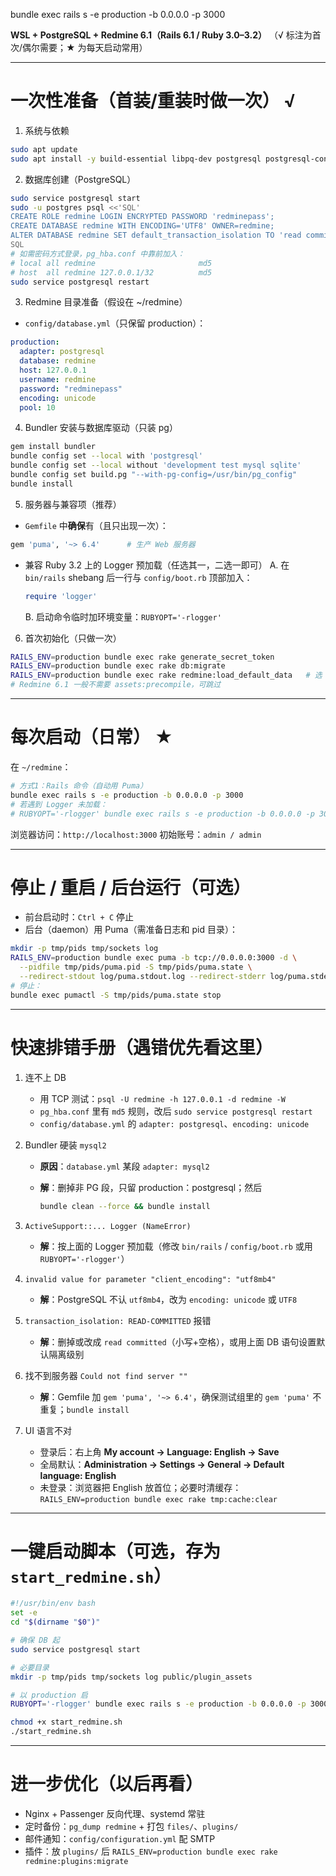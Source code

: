 bundle exec rails s -e production -b 0.0.0.0 -p 3000

**WSL + PostgreSQL + Redmine 6.1（Rails 6.1 / Ruby 3.0–3.2）**
（√ 标注为首次/偶尔需要；★ 为每天启动常用）

---

# 一次性准备（首装/重装时做一次） √

1. 系统与依赖

```bash
sudo apt update
sudo apt install -y build-essential libpq-dev postgresql postgresql-contrib git pkg-config
```

2. 数据库创建（PostgreSQL）

```bash
sudo service postgresql start
sudo -u postgres psql <<'SQL'
CREATE ROLE redmine LOGIN ENCRYPTED PASSWORD 'redminepass';
CREATE DATABASE redmine WITH ENCODING='UTF8' OWNER=redmine;
ALTER DATABASE redmine SET default_transaction_isolation TO 'read committed';
SQL
# 如需密码方式登录，pg_hba.conf 中靠前加入：
# local all redmine                       md5
# host  all redmine 127.0.0.1/32          md5
sudo service postgresql restart
```

3. Redmine 目录准备（假设在 ~/redmine）

- `config/database.yml`（只保留 production）：

```yaml
production:
  adapter: postgresql
  database: redmine
  host: 127.0.0.1
  username: redmine
  password: "redminepass"
  encoding: unicode
  pool: 10
```

4. Bundler 安装与数据库驱动（只装 pg）

```bash
gem install bundler
bundle config set --local with 'postgresql'
bundle config set --local without 'development test mysql sqlite'
bundle config set build.pg "--with-pg-config=/usr/bin/pg_config"
bundle install
```

5. 服务器与兼容项（推荐）

- `Gemfile` 中**确保**有（且只出现一次）：

```ruby
gem 'puma', '~> 6.4'      # 生产 Web 服务器
```

- 兼容 Ruby 3.2 上的 Logger 预加载（任选其一，二选一即可）
  A. 在 `bin/rails` shebang 后一行与 `config/boot.rb` 顶部加入：

  ```ruby
  require 'logger'
  ```

  B. 启动命令临时加环境变量：`RUBYOPT='-rlogger'`

6. 首次初始化（只做一次）

```bash
RAILS_ENV=production bundle exec rake generate_secret_token
RAILS_ENV=production bundle exec rake db:migrate
RAILS_ENV=production bundle exec rake redmine:load_default_data   # 选 en 或 zh
# Redmine 6.1 一般不需要 assets:precompile，可跳过
```

---

# 每次启动（日常） ★

在 `~/redmine`：

```bash
# 方式1：Rails 命令（自动用 Puma）
bundle exec rails s -e production -b 0.0.0.0 -p 3000
# 若遇到 Logger 未加载：
# RUBYOPT='-rlogger' bundle exec rails s -e production -b 0.0.0.0 -p 3000
```

浏览器访问：`http://localhost:3000`
初始账号：`admin / admin`

---

# 停止 / 重启 / 后台运行（可选）

- 前台启动时：`Ctrl + C` 停止
- 后台（daemon）用 Puma（需准备日志和 pid 目录）：

```bash
mkdir -p tmp/pids tmp/sockets log
RAILS_ENV=production bundle exec puma -b tcp://0.0.0.0:3000 -d \
  --pidfile tmp/pids/puma.pid -S tmp/pids/puma.state \
  --redirect-stdout log/puma.stdout.log --redirect-stderr log/puma.stderr.log
# 停止：
bundle exec pumactl -S tmp/pids/puma.state stop
```

---

# 快速排错手册（遇错优先看这里）

1. 连不上 DB

   - 用 TCP 测试：`psql -U redmine -h 127.0.0.1 -d redmine -W`
   - `pg_hba.conf` 里有 `md5` 规则，改后 `sudo service postgresql restart`
   - `config/database.yml` 的 `adapter: postgresql`、`encoding: unicode`

2. Bundler 硬装 `mysql2`

   - **原因**：`database.yml` 某段 `adapter: mysql2`
   - **解**：删掉非 PG 段，只留 production：postgresql；然后

     ```bash
     bundle clean --force && bundle install
     ```

3. `ActiveSupport::... Logger (NameError)`

   - **解**：按上面的 Logger 预加载（修改 `bin/rails` / `config/boot.rb` 或用 `RUBYOPT='-rlogger'`）

4. `invalid value for parameter "client_encoding": "utf8mb4"`

   - **解**：PostgreSQL 不认 `utf8mb4`，改为 `encoding: unicode` 或 `UTF8`

5. `transaction_isolation: READ-COMMITTED` 报错

   - **解**：删掉或改成 `read committed`（小写+空格），或用上面 DB 语句设置默认隔离级别

6. 找不到服务器 `Could not find server ""`

   - **解**：Gemfile 加 `gem 'puma', '~> 6.4'`，确保测试组里的 `gem 'puma'` 不重复；`bundle install`

7. UI 语言不对

   - 登录后：右上角 **My account → Language: English → Save**
   - 全局默认：**Administration → Settings → General → Default language: English**
   - 未登录：浏览器把 English 放首位；必要时清缓存：`RAILS_ENV=production bundle exec rake tmp:cache:clear`

---

# 一键启动脚本（可选，存为 `start_redmine.sh`）

```bash
#!/usr/bin/env bash
set -e
cd "$(dirname "$0")"

# 确保 DB 起
sudo service postgresql start

# 必要目录
mkdir -p tmp/pids tmp/sockets log public/plugin_assets

# 以 production 启
RUBYOPT='-rlogger' bundle exec rails s -e production -b 0.0.0.0 -p 3000
```

```bash
chmod +x start_redmine.sh
./start_redmine.sh
```

---

# 进一步优化（以后再看）

- Nginx + Passenger 反向代理、systemd 常驻
- 定时备份：`pg_dump redmine` + 打包 `files/`、`plugins/`
- 邮件通知：`config/configuration.yml` 配 SMTP
- 插件：放 `plugins/` 后 `RAILS_ENV=production bundle exec rake redmine:plugins:migrate`
